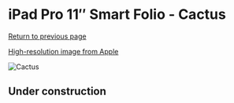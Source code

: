 # iPad Pro 11″ Smart Folio - Cactus

[Return to previous page](/ipad_pro4)

[High-resolution image from Apple](https://store.storeimages.cdn-apple.com/8756/as-images.apple.com/is/MXT72?wid=4500&hei=4500&fmt=png)

<div style="width: 500px"><img src="/everyphone/MXT72.png" alt="Cactus"></div>

## Under construction
